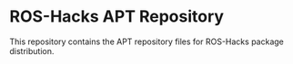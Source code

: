 # ROS-Hacks APT Repository
This repository contains the APT repository files for ROS-Hacks package distribution.
